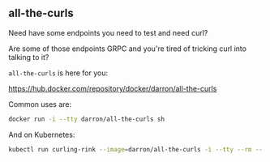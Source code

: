 ## all-the-curls

Need have some endpoints you need to test and need curl?

Are some of those endpoints GRPC and you're tired of tricking curl into talking to it?

`all-the-curls` is here for you:

https://hub.docker.com/repository/docker/darron/all-the-curls

Common uses are:

```bash
docker run -i --tty darron/all-the-curls sh
```

And on Kubernetes:

```bash
kubectl run curling-rink --image=darron/all-the-curls -i --tty --rm -- sh
```